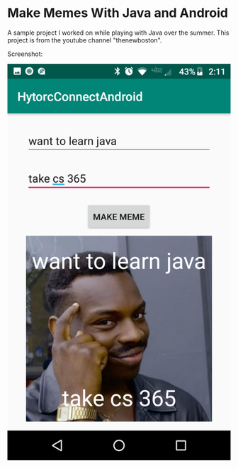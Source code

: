 # Make Memes With Java and Android

A sample project I worked on while playing with Java over the summer. This project is from the youtube channel "thenewboston".

Screenshot:

![alt text](https://github.com/melvyniandrag/IntroToJavaFall2019/blob/master/WhyLearnJava/AndroidSamples/MemeMakerApp/headTapMeme.png "Meme Screenshot")
